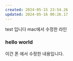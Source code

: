 ```yaml
---
created: 2024-05-15 23:54.26
updated: 2024-05-16 00:26.17
---
```

test 입니다
mac에서 수정한 라인

### hello world

이건 폰  에서 수정한 내용입니다.

